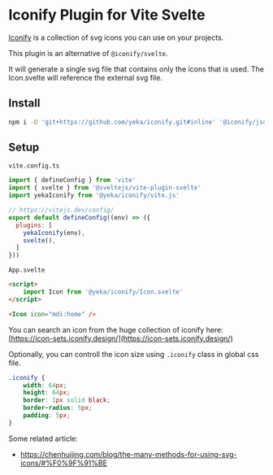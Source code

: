# Iconify Plugin for Vite Svelte

[Iconify](https://iconify.design) is a collection of svg icons you can use on your projects.

This plugin is an alternative of `@iconify/svelte`.

It will generate a single svg file that contains only the icons that is used.
The Icon.svelte will reference the external svg file.

## Install
```bash
npm i -D 'git+https://github.com/yeka/iconify.git#inline' '@iconify/json'
```

## Setup

`vite.config.ts`
```js
import { defineConfig } from 'vite'
import { svelte } from '@sveltejs/vite-plugin-svelte'
import yekaIconify from '@yeka/iconify/vite.js'

// https://vitejs.dev/config/
export default defineConfig((env) => ({
  plugins: [
    yekaIconify(env),
    svelte(),
  ]
}))
```

`App.svelte`
```html
<script>
    import Icon from '@yeka/iconify/Icon.svelte'
</script>

<Icon icon="mdi:home" />
```

You can search an icon from the huge collection of iconify here:
[https://icon-sets.iconify.design/](https://icon-sets.iconify.design/)


Optionally, you can controll the icon size using `.iconify` class in global css file.
```css
.iconify {
    width: 64px;
    height: 64px;
    border: 1px solid black;
    border-radius: 5px;
    padding: 5px;
}
```


Some related article:

- https://chenhuijing.com/blog/the-many-methods-for-using-svg-icons/#%F0%9F%91%BE
